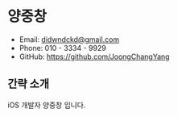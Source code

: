 # 양중창

- Email: didwndckd@gmail.com
- Phone: 010 - 3334 - 9929
- GitHub: https://github.com/JoongChangYang

## 간략 소개

iOS 개발자 양중창 입니다.

